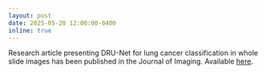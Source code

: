 ```yaml
---
layout: post
date: 2025-05-20 12:00:00-0400
inline: true
---
```


Research article presenting DRU-Net for lung cancer classification in whole slide images has been published in the Journal of Imaging. Available [here](https://www.mdpi.com/2313-433X/11/5/166).
